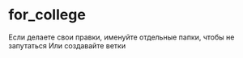 # for_college
Если делаете свои правки, именуйте отдельные папки, чтобы не запутаться
Или создавайте ветки
